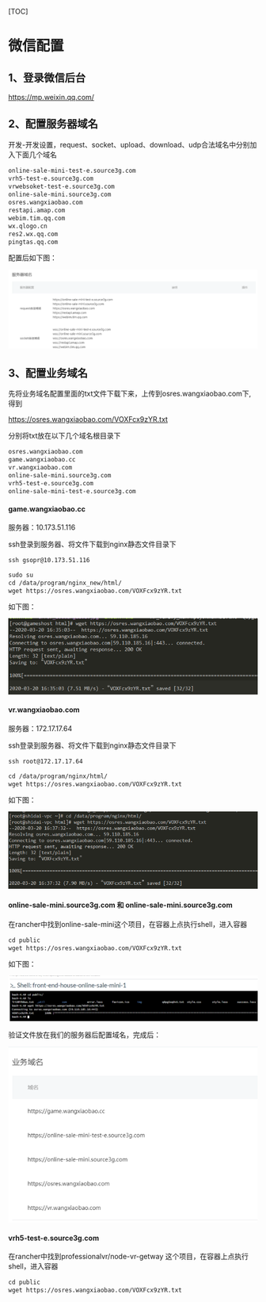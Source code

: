 [TOC]

# 微信配置

## 1、登录微信后台
https://mp.weixin.qq.com/

## 2、配置服务器域名

开发-开发设置，request、socket、upload、download、udp合法域名中分别加入下面几个域名

```
online-sale-mini-test-e.source3g.com
vrh5-test-e.source3g.com
vrwebsoket-test-e.source3g.com
online-sale-mini.source3g.com
osres.wangxiaobao.com
restapi.amap.com
webim.tim.qq.com
wx.qlogo.cn
res2.wx.qq.com
pingtas.qq.com
```
配置后如下图：

![avatar](img/1.png)

## 3、配置业务域名

先将业务域名配置里面的txt文件下载下来，上传到osres.wangxiaobao.com下,得到

https://osres.wangxiaobao.com/VOXFcx9zYR.txt

分别将txt放在以下几个域名根目录下
```
osres.wangxiaobao.com
game.wangxiaobao.cc
vr.wangxiaobao.com
online-sale-mini.source3g.com
vrh5-test-e.source3g.com
online-sale-mini-test-e.source3g.com
```

#### game.wangxiaobao.cc 
服务器：10.173.51.116

ssh登录到服务器、将文件下载到nginx静态文件目录下

```
ssh gsopr@10.173.51.116
```
```
sudo su
cd /data/program/nginx_new/html/
wget https://osres.wangxiaobao.com/VOXFcx9zYR.txt
```
如下图：

![avatar](img/2.png)


#### vr.wangxiaobao.com

服务器：172.17.17.64

ssh登录到服务器、将文件下载到nginx静态文件目录下


```
ssh root@172.17.17.64
```

```
cd /data/program/nginx/html/
wget https://osres.wangxiaobao.com/VOXFcx9zYR.txt
```
如下图：

![avatar](img/3.png)


#### online-sale-mini.source3g.com 和 online-sale-mini.source3g.com

在rancher中找到online-sale-mini这个项目，在容器上点执行shell，进入容器

```
cd public
wget https://osres.wangxiaobao.com/VOXFcx9zYR.txt
```
如下图：

![avatar](img/4.png)

验证文件放在我们的服务器后配置域名，完成后：

![avatar](img/5.png)

#### vrh5-test-e.source3g.com

在rancher中找到professionalvr/node-vr-getway 这个项目，在容器上点执行shell，进入容器

```
cd public
wget https://osres.wangxiaobao.com/VOXFcx9zYR.txt
```
